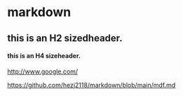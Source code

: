 # markdown
## this is an H2 sizedheader.
#### this is an H4 sizeheader.
<http://www.google.com/>

<https://github.com/hezj2118/markdown/blob/main/mdf.md>
